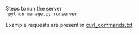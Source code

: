 Steps to run the server   
<code> python manage.py runserver</code>   

Example requests are present in [curl_commands.txt](https://github.com/dev1911/agent_api/master/curl_commands.txt)
